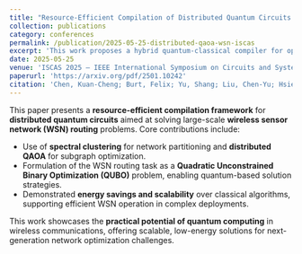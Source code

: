 ```yaml
---
title: "Resource-Efficient Compilation of Distributed Quantum Circuits for Solving Large-Scale Wireless Communication Network Problems"
collection: publications
category: conferences
permalink: /publication/2025-05-25-distributed-qaoa-wsn-iscas
excerpt: 'This work proposes a hybrid quantum-classical compiler for optimizing large-scale wireless sensor network routing via distributed QAOA and spectral clustering.'
date: 2025-05-25
venue: 'ISCAS 2025 – IEEE International Symposium on Circuits and Systems'
paperurl: 'https://arxiv.org/pdf/2501.10242'
citation: 'Chen, Kuan-Cheng; Burt, Felix; Yu, Shang; Liu, Chen-Yu; Hsieh, Min-Hsiu; &amp; Leung, Kin K. (2025). &quot;Resource-Efficient Compilation of Distributed Quantum Circuits for Solving Large-Scale Wireless Communication Network Problems.&quot; <i>Proceedings of ISCAS 2025 – IEEE International Symposium on Circuits and Systems</i>.'
---
```


This paper presents a **resource-efficient compilation framework** for **distributed quantum circuits** aimed at solving large-scale **wireless sensor network (WSN) routing** problems. Core contributions include:

* Use of **spectral clustering** for network partitioning and **distributed QAOA** for subgraph optimization.  
* Formulation of the WSN routing task as a **Quadratic Unconstrained Binary Optimization (QUBO)** problem, enabling quantum-based solution strategies.  
* Demonstrated **energy savings and scalability** over classical algorithms, supporting efficient WSN operation in complex deployments.

This work showcases the **practical potential of quantum computing** in wireless communications, offering scalable, low-energy solutions for next-generation network optimization challenges.
